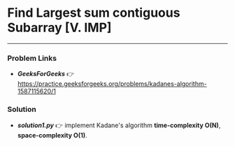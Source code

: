 # Find Largest sum contiguous Subarray [V. IMP]

---

### Problem Links
- **_GeeksForGeeks_** :point_right: https://practice.geeksforgeeks.org/problems/kadanes-algorithm-1587115620/1

### Solution
- **_solution1.py_** :point_right: implement Kadane's algorithm **time-complexity O(N)**, **space-complexity O(1)**.
